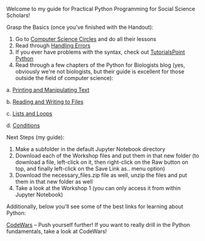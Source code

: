 Welcome to my guide for Practical Python Programming for Social Science Scholars!

Grasp the Basics (once you've finished with the Handout):
1. Go to [Computer Science Circles](http://cscircles.cemc.uwaterloo.ca/) and do all their lessons
2. Read through [Handling Errors](http://i.imgur.com/WRuJV6r.png)
3. If you ever have problems with the syntax, check out [TutorialsPoint Python](http://www.tutorialspoint.com/python/) 
4. Read through a few chapters of the Python for Biologists blog (yes, obviously we're not biologists, but their guide is excellent for those outside the field of computer science):

 a. [Printing and Manipulating Text](http://pythonforbiologists.com/index.php/introduction-to-python-for-biologists/2-printing-and-manipulating-text/)
 
 b. [Reading and Writing to Files](http://pythonforbiologists.com/index.php/introduction-to-python-for-biologists/reading-and-writing-files/)
 
 c. [Lists and Loops](http://pythonforbiologists.com/index.php/introduction-to-python-for-biologists/lists-and-loops/)
 
 d. [Conditions](http://pythonforbiologists.com/index.php/introduction-to-python-for-biologists/conditions/)

Next Steps (my guide):
1. Make a subfolder in the default Jupyter Notebook directory
2. Download each of the Workshop files and put them in that new folder (to download a file, left-click on it, then right-click on the Raw button on top, and finally left-click on the Save Link as.. menu option)
3. Download the necessary_files.zip file as well, unzip the files and put them in that new folder as well
4. Take a look at the Workshop 1 (you can only access it from within Jupyter Notebook)

Additionally, below you'll see some of the best links for learning about Python:

[CodeWars](https://www.codewars.com/users/sign_in) – Push yourself further! If you want to really drill in the Python fundamentals, take a look at CodeWars!

